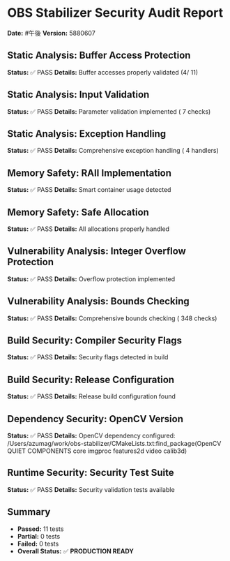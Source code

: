 # OBS Stabilizer Security Audit Report
**Date:** #午後
**Version:** 5880607

## Static Analysis: Buffer Access Protection
**Status:** ✅ PASS
**Details:** Buffer accesses properly validated (4/      11)

## Static Analysis: Input Validation
**Status:** ✅ PASS
**Details:** Parameter validation implemented (       7 checks)

## Static Analysis: Exception Handling
**Status:** ✅ PASS
**Details:** Comprehensive exception handling (       4 handlers)

## Memory Safety: RAII Implementation
**Status:** ✅ PASS
**Details:** Smart container usage detected

## Memory Safety: Safe Allocation
**Status:** ✅ PASS
**Details:** All allocations properly handled

## Vulnerability Analysis: Integer Overflow Protection
**Status:** ✅ PASS
**Details:** Overflow protection implemented

## Vulnerability Analysis: Bounds Checking
**Status:** ✅ PASS
**Details:** Comprehensive bounds checking (     348 checks)

## Build Security: Compiler Security Flags
**Status:** ✅ PASS
**Details:** Security flags detected in build

## Build Security: Release Configuration
**Status:** ✅ PASS
**Details:** Release build configuration found

## Dependency Security: OpenCV Version
**Status:** ✅ PASS
**Details:** OpenCV dependency configured: /Users/azumag/work/obs-stabilizer/CMakeLists.txt:find_package(OpenCV QUIET COMPONENTS core imgproc features2d video calib3d)

## Runtime Security: Security Test Suite
**Status:** ✅ PASS
**Details:** Security validation tests available


## Summary
- **Passed:** 11 tests
- **Partial:** 0 tests
- **Failed:** 0 tests
- **Overall Status:** ✅ **PRODUCTION READY**
